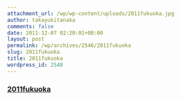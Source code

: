 ```yaml
---
attachment_url: /wp/wp-content/uploads/2011fukuoka.jpg
author: takayukitanaka
comments: false
date: 2011-12-07 02:20:01+00:00
layout: post
permalink: /wp/archives/2546/2011fukuoka
slug: 2011fukuoka
title: 2011fukuoka
wordpress_id: 2548
---
```


### [2011fukuoka](/assets/images/wp-content/2011fukuoka.jpg)

